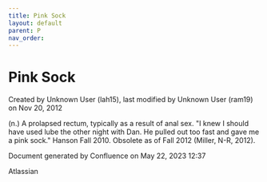```yaml
---
title: Pink Sock
layout: default
parent: P
nav_order:
---
```


# Pink Sock

Created by  Unknown User (lah15), last modified by  Unknown User (ram19) on Nov 20, 2012

(n.) A prolapsed rectum, typically as a result of anal sex. &quot;I knew I should have used lube the other night with Dan. He pulled out too fast and gave me a pink sock.&quot; Hanson Fall 2010. Obsolete as of Fall 2012 (Miller, N-R, 2012).

Document generated by Confluence on May 22, 2023 12:37

Atlassian
